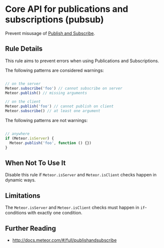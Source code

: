 # Core API for publications and subscriptions (pubsub)

Prevent misusage of [Publish and Subscribe](http://docs.meteor.com/#/full/publishandsubscribe).


## Rule Details

This rule aims to prevent errors when using Publications and Subscriptions.

The following patterns are considered warnings:

```js

// on the server
Meteor.subscribe('foo') // cannot subscribe on server
Meteor.publish() // missing arguments

// on the client
Meteor.publish('foo') // cannot publish on client
Meteor.subscribe() // at least one argument

```

The following patterns are not warnings:

```js

// anywhere
if (Meteor.isServer) {
  Meteor.publish('foo', function () {})
}

```

## When Not To Use It

Disable this rule if `Meteor.isServer` and `Meteor.isClient` checks happen in dynamic ways.

## Limitations

The `Meteor.isServer` and `Meteor.isClient` checks must happen in `if`-conditions with exactly one condition.

## Further Reading

* http://docs.meteor.com/#/full/publishandsubscribe
